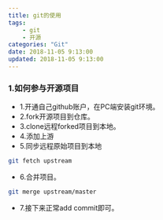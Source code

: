 ```yaml
---
title: git的使用
tags: 
	- git
	- 开源
categories: "Git"
date: 2018-11-05 9:13:00
updated: 2018-11-05 9:13:00
---
```


### 1.如何参与开源项目
- 1.开通自己github账户，在PC端安装git环境。
- 2.fork开源项目到仓库。
- 3.clone远程forked项目到本地。
- 4.添加上游
- 5.同步远程原始项目到本地
``` Bash
git fetch upstream
```

- 6.合并项目。
``` Bash
git merge upstream/master
```
- 7.接下来正常add commit即可。

